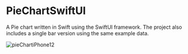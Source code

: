 # PieChartSwiftUI
A Pie chart written in Swift using the SwiftUI framework. The project also includes a single bar version using the same example data.

![pieChartiPhone12](https://user-images.githubusercontent.com/64875206/152597602-1e125cc5-c348-4dd0-bf46-17c30681a334.png)

